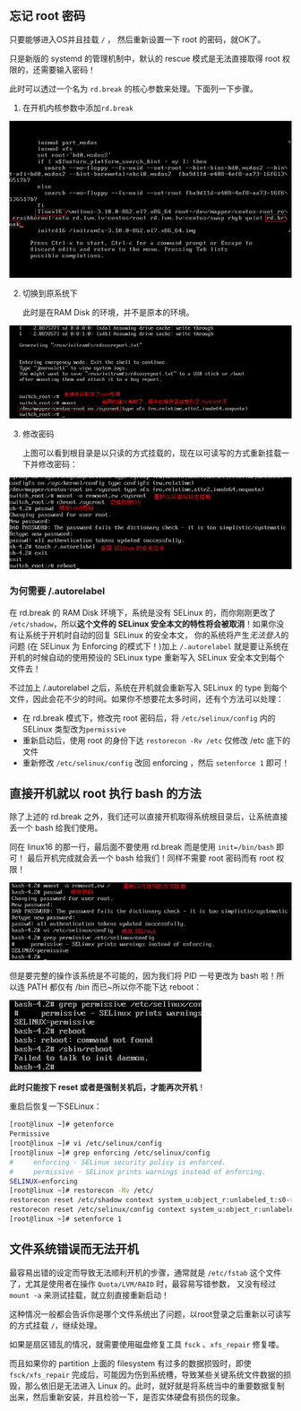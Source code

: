 ## 忘记 root 密码

只要能够进入OS并且挂载 `/` ， 然后重新设置一下 root 的密码，就OK了。

只是新版的 systemd 的管理机制中，默认的 rescue 模式是无法直接取得 root 权限的，还需要输入密码！

此时可以透过一个名为 `rd.break` 的核心参数来处理。下面列一下步骤。

1. 在开机内核参数中添加`rd.break`

![开机添加rd.break参数](img/开机添加rd.break参数.png)

2. 切换到原系统下

   此时是在RAM Disk 的环境，并不是原本的环境。

![sysroot环境](img/sysroot环境.png)

3. 修改密码

   上图可以看到根目录是以只读的方式挂载的，现在以可读写的方式重新挂载一下并修改密码：

![sysroot修改密码](img/sysroot修改密码.png)



### 为何需要 /.autorelabel

在 rd.break 的 RAM Disk 环境下，系统是没有 SELinux 的，而你刚刚更改了 `/etc/shadow`，所以**这个文件的 SELinux 安全本文的特性将会被取消**！如果你没有让系统于开机时自动的回复 SELinux 的安全本文， 你的系统将产生*无法登入*的问题 (在 SELinux 为 Enforcing 的模式下！)加上 `/.autorelabel` 就是要让系统在开机的时候自动的使用预设的 SELinux type 重新写入 SELinux 安全本文到每个文件去！

不过加上 /.autorelabel 之后，系统在开机就会重新写入 SELinux 的 type 到每个文件，因此会花不少的时间。如果你不想要花太多时间，还有个方法可以处理：

- 在 rd.break 模式下，修改完 root 密码后，将 `/etc/selinux/config` 内的 SELinux 类型改为`permissive`
- 重新启动后，使用 root 的身份下达 `restorecon -Rv /etc` 仅修改 /etc 底下的文件
- 重新修改 `/etc/selinux/config` 改回 enforcing ，然后 `setenforce 1` 即可！

## 直接开机就以 root 执行 bash 的方法

除了上述的 rd.break 之外，我们还可以直接开机取得系统根目录后，让系统直接丢一个 bash 给我们使用。

同在 linux16 的那一行，最后面不要使用 rd.break 而是使用 `init=/bin/bash` 即可！ 最后开机完成就会丢一个 bash 给我们！同样不需要 root 密码而有 root 权限！

![直接获取bash](img/直接获取bash.png)

但是要完整的操作该系统是不可能的，因为我们将 PID 一号更改为 bash 啦！所以连 PATH 都仅有 /bin 而已~所以你不能下达 reboot：

![bash环境下不能重启](img/bash环境下不能重启.png)

**此时只能按下 reset 或者是强制关机后，才能再次开机**！

重启后恢复一下SELinux：

```bash
[root@linux ~]# getenforce
Permissive
[root@linux ~]# vi /etc/selinux/config
[root@linux ~]# grep enforcing /etc/selinux/config
#     enforcing - SELinux security policy is enforced.
#     permissive - SELinux prints warnings instead of enforcing.
SELINUX=enforcing
[root@linux ~]# restorecon -Rv /etc/
restorecon reset /etc/shadow context system_u:object_r:unlabeled_t:s0->system_u:object_r:shadow_t:s0
restorecon reset /etc/selinux/config context system_u:object_r:unlabeled_t:s0->system_u:object_r:selinux_config_t:s0
[root@linux ~]# setenforce 1
```

## 文件系统错误而无法开机

最容易出错的设定而导致无法顺利开机的步骤，通常就是 `/etc/fstab` 这个文件了，尤其是使用者在操作 `Quota/LVM/RAID` 时，最容易写错参数， 又没有经过 `mount -a` 来测试挂载，就立刻直接重新启动！

这种情况一般都会告诉你是哪个文件系统出了问题，以root登录之后重新以可读写的方式挂载 `/`，继续处理。

如果是扇区错乱的情况，就需要使用磁盘修复工具 `fsck` 、`xfs_repair`  修复喽。

而且如果你的 partition 上面的 filesystem 有过多的数据损毁时，即使 `fsck/xfs_repair` 完成后，可能因为伤到系统槽，导致某些关键系统文件数据的损毁，那么依旧是无法进入 Linux 的。此时，就好就是将系统当中的重要数据复制出来，然后重新安装，并且检验一下，是否实体硬盘有损伤的现象。